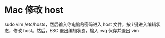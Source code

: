# Mac 修改 host

sudo vim /etc/hosts，然后输入你电脑的密码进入 host 文件，按 i 键进入编辑状态，修改 host。然后，ESC 退出编辑状态，输入 :wq 保存并退出 vim
